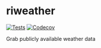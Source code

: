 # riweather

[![Tests](https://github.com/ensley-nexant/riweather/workflows/Tests/badge.svg)](https://github.com/ensley-nexant/riweather/actions?workflow=Tests)
[![Codecov](https://codecov.io/gh/ensley-nexant/riweather/branch/main/graph/badge.svg)](https://codecov.io/gh/ensley-nexant/riweather)

Grab publicly available weather data
